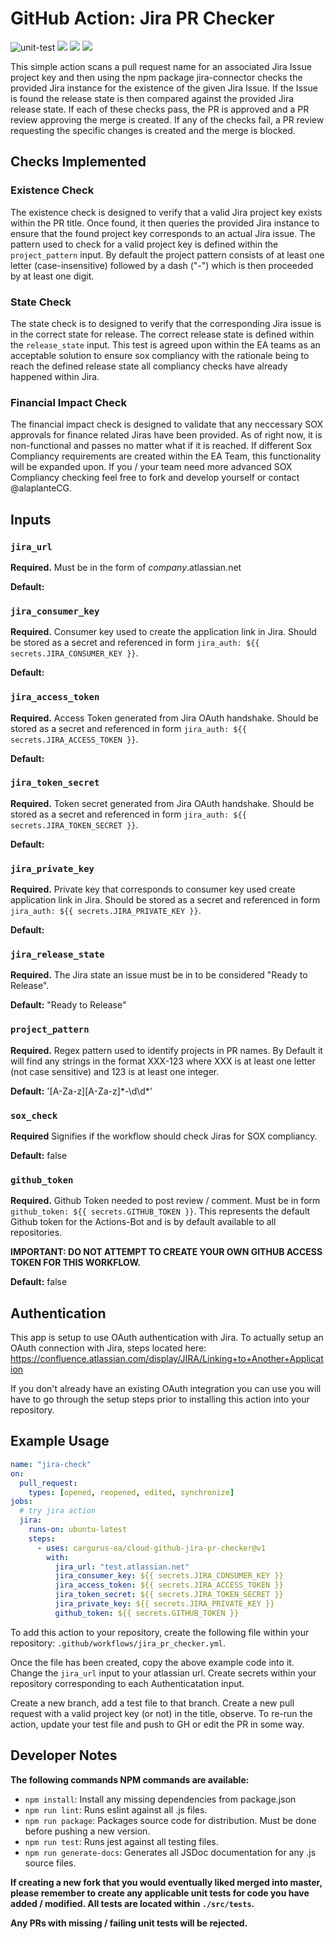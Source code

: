 # GitHub Action: Jira PR Checker
![unit-test](https://github.com/alaplanteCG/cloud-pr-checker/workflows/unit-test/badge.svg)
<img src="https://img.shields.io/badge/eslint--plugin-cargurus--base-orange" />
<img src="https://img.shields.io/badge/prod--version-v1-blue" />
<img src="https://img.shields.io/github/v/release/alaplanteCG/cloud-pr-checker?include_prereleases" />

This simple action scans a pull request name for an associated Jira Issue project key and then using the npm package jira-connector checks the provided Jira instance for the existence of the given Jira Issue. If the Issue is found the release state is then compared against the provided Jira release state. If each of these checks pass, the PR is approved and a PR review approving the merge is created. If any of the checks fail, a PR review requesting the specific changes is created and the merge is blocked.



## Checks Implemented

### Existence Check
The existence check is designed to verify that a valid Jira project key exists within the PR title. Once found, it then queries the provided Jira instance to ensure that the found project key corresponds to an actual Jira issue. The pattern used to check for a valid project key is defined within the `project_pattern` input. By default the project pattern consists of at least one letter (case-insensitive) followed by a dash ("-") which is then proceeded by at least one digit. 

### State Check
The state check is to designed to verify that the corresponding Jira issue is in the correct state for release. The correct release state is defined within the `release_state` input. This test is agreed upon within the EA teams as an acceptable solution to ensure sox compliancy with the rationale being to reach the defined release state all compliancy checks have already happened within Jira. 

### Financial Impact Check
The financial impact check is designed to validate that any neccessary SOX approvals for finance related Jiras have been provided. As of right now, it is non-functional and passes no matter what if it is reached. If different Sox Compliancy requirements are created within the EA Team, this functionality will be expanded upon. If you / your team need more advanced SOX Compliancy checking feel free to fork and develop yourself or contact @alaplanteCG. 

## Inputs

### `jira_url`

**Required.** Must be in the form of <i>company</i>.atlassian.net </br>

**Default:**

### `jira_consumer_key`

**Required.** Consumer key used to create the application link in Jira. Should be stored as a secret and referenced in form `jira_auth: ${{ secrets.JIRA_CONSUMER_KEY }}`.</br>

**Default:**

### `jira_access_token`

**Required.** Access Token generated from Jira OAuth handshake. Should be stored as a secret and referenced in form `jira_auth: ${{ secrets.JIRA_ACCESS_TOKEN }}`.</br>

**Default:**

### `jira_token_secret`

**Required.** Token secret generated from Jira OAuth handshake. Should be stored as a secret and referenced in form `jira_auth: ${{ secrets.JIRA_TOKEN_SECRET }}`.</br>

**Default:**

### `jira_private_key`

**Required.** Private key that corresponds to consumer key used create application link in Jira. Should be stored as a secret and referenced in form `jira_auth: ${{ secrets.JIRA_PRIVATE_KEY }}`.</br>

**Default:**

### `jira_release_state`

**Required.**  The Jira state an issue must be in to be considered "Ready to Release". </br>

**Default:** "Ready to Release"

### `project_pattern`

**Required.**  Regex pattern used to identify projects in PR names. By Default it will find any strings in the format XXX-123 where XXX is at least one letter (not case sensitive) and 123 is at least one integer.</br>

**Default:** '[A-Za-z][A-Za-z]\*-\d\d*'

### `sox_check`

**Required**  Signifies if the workflow should check Jiras for SOX compliancy.</br>

**Default:** false

### `github_token`

**Required.** Github Token needed to post review / comment. Must be in form `github_token: ${{ secrets.GITHUB_TOKEN }}`. This represents the default Github token for the Actions-Bot and is by default available to all repositories. </br>

**IMPORTANT: DO NOT ATTEMPT TO CREATE YOUR OWN GITHUB ACCESS TOKEN FOR THIS WORKFLOW.** </br>

**Default:** false



## Authentication
This app is setup to use OAuth authentication with Jira. To actually setup an OAuth connection with Jira, steps located here: https://confluence.atlassian.com/display/JIRA/Linking+to+Another+Application

If you don't already have an existing OAuth integration you can use you will have to go through the setup steps prior to installing this action into your repository. 



## Example Usage
```yml
name: "jira-check"
on:
  pull_request:
    types: [opened, reopened, edited, synchronize]
jobs:
  # try jira action
  jira:
    runs-on: ubuntu-latest
    steps:
      - uses: cargurus-ea/cloud-github-jira-pr-checker@v1
        with:
          jira_url: "test.atlassian.net"
          jira_consumer_key: ${{ secrets.JIRA_CONSUMER_KEY }}
          jira_access_token: ${{ secrets.JIRA_ACCESS_TOKEN }}
          jira_token_secret: ${{ secrets.JIRA_TOKEN_SECRET }}
          jira_private_key: ${{ secrets.JIRA_PRIVATE_KEY }}
          github_token: ${{ secrets.GITHUB_TOKEN }}
```

To add this action to your repository, create the following file within your repository: ```.github/workflows/jira_pr_checker.yml```.

Once the file has been created, copy the above example code into it. Change the `jira_url` input to your atlassian url. Create secrets within your repository corresponding to each Authenticatation input. 

Create a new branch, add a test file to that branch. Create a new pull request with a valid project key (or not) in the title, observe. To re-run the action, update your test file and push to GH or edit the PR in some way.



## Developer Notes
**The following commands NPM commands are available:**
* `npm install`: Install any missing dependencies from package.json
* `npm run lint`: Runs eslint against all .js files. 
* `npm run package`: Packages source code for distribution. Must be done before pushing a new version.
* `npm run test`: Runs jest against all testing files.
* `npm run generate-docs`: Generates all JSDoc documentation for any .js source files.

**If creating a new fork that you would eventually liked merged into master, please remember to create any applicable unit tests for code you have added / modified. All tests are located within `./src/tests`.**

**Any PRs with missing / failing unit tests will be rejected.**
